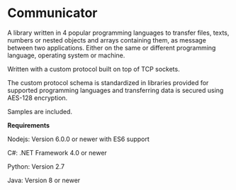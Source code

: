 # Communicator

A library written in 4 popular programming languages to transfer files, texts, numbers or nested objects and arrays containing them, as message between two applications. Either on the same or different programming language, operating system or machine. 

Written with a custom protocol built on top of TCP sockets. 

The custom protocol schema is standardized in libraries provided for supported programming languages and transferring data is secured using AES-128 encryption. 

Samples are included.

**Requirements**

Nodejs: Version 6.0.0 or newer with ES6 support

C#: .NET Framework 4.0 or newer

Python: Version 2.7

Java: Version 8 or newer
